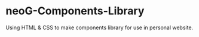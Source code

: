 # neoG-Components-Library

Using HTML &amp; CSS to make components library for use in personal website.
